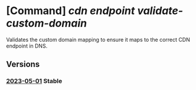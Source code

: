 # [Command] _cdn endpoint validate-custom-domain_

Validates the custom domain mapping to ensure it maps to the correct CDN endpoint in DNS.

## Versions

### [2023-05-01](/Resources/mgmt-plane/L3N1YnNjcmlwdGlvbnMve30vcmVzb3VyY2Vncm91cHMve30vcHJvdmlkZXJzL21pY3Jvc29mdC5jZG4vcHJvZmlsZXMve30vZW5kcG9pbnRzL3t9L3ZhbGlkYXRlY3VzdG9tZG9tYWlu/2023-05-01.xml) **Stable**

<!-- mgmt-plane /subscriptions/{}/resourcegroups/{}/providers/microsoft.cdn/profiles/{}/endpoints/{}/validatecustomdomain 2023-05-01 -->
